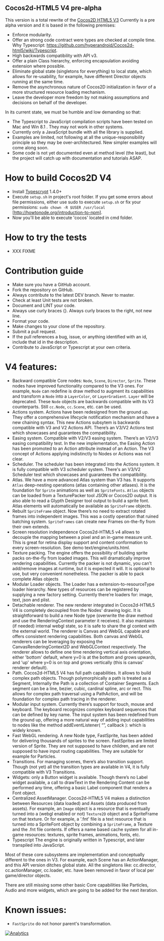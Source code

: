 Cocos2d-HTML5 V4 pre-alpha
--------------------------

This version is a total rewrite of the [Cocos2D HTML5 V3](https://github.com/cocos2d/cocos2d-html5)
Currently is a pre alpha version and it is based in the following premises:

* Enforce modularity.
* Offer an strong code contract were types are checked at compile time. Why Typescript: https://github.com/hyperandroid/Cocos2d-html5/wiki/Typescript.
* High backwards compatibility with API v3.
* Offer a plain Class hierarchy, enforcing encapsulation avoiding extension where possible.
* Eliminate global state (singletons for everything) to local state, which allows for re-usability, for example, have
  different Director objects running at the same time.
* Remove the asynchronous nature of Cocos2D initialization in favor of a more structured resource loading mechanism.
* Leave the developer more freedom by not making assumptions and decisions on behalf of the developer.

In its current state, we must be humble and low demanding so that:

* The Typescript to JavaScript compilation scripts have been tested on Mac and Win 8.1 .
  They may not work in other systems.
* Currently only a JavaScript bundle with all the library is supplied.
* Examples are limited, not following at all the unique-responsibility principle so they may be over-architectured.
  New simpler examples will come along soon.
* Some code is not yet documented even at method level (the least), but the project will catch up with
  documentation and tutorials ASAP.

# How to build Cocos2D V4

* Install [Typescrypt](http://www.typescriptlang.org/) 1.4.0+
* Execute `setup.sh` in project's root folder. If you get some errors about file permissions, either use sudo to execute
  `setup.sh` or fix your permissions: `sudo chown -R $USER /usr/local` [http://howtonode.org/introduction-to-npm].
* Now you'll be able to execute 'cocos' located in cmd folder.

# How to try the tests

* XXX FIXME

# Contribution guide

* Make sure you have a GitHub account.
* Fork the repository on GitHub.
* Always contribute to the latest DEV branch. Never to master.
* Check at least Unit tests are not broken.
* Document and LINT your code.
* Always use curly braces {}. Always curly braces to the right, not new line.
* Format your code.
* Make changes to your clone of the repository.
* Submit a pull request.
* If the pull references a bug, issue, or anything identified with an id, include that id in the description.
* Contribute to JavaScript or Typescript at your own criteria.

# V4 features:

* Backward compatible Core nodes: `Node`, `Scene`, `Director`, `Sprite`.
  These nodes have improved functionality compared to the V3 ones.
  For example, `Node` can redefine is draw method to augment its capabilities and transform a `Node` into a `LayerColor`,
  or `LayerGradient`. `Layer` will be deprecated. These `Node` objects are backwards compatible with its V3 counterparts.
  Still `cc.Node`, `cc.Scene`, etc. can be used.
* Actions system.
  Actions have been redesigned from the ground up.
  They offer a comprehensive lifecycle notification mechanism and have a new chaining syntax.
  This new Actions subsytem is backwards compatible with V3 and V2 Actions API. There’s an V3/V2 Actions test which
  showcases and guarantees the compatibility.
* Easing system.
  Compatible with V2/V3 easing system. There’s an V2/V3 easing compatibility test.
  In the new implementation, the Easing Action has been promoted to an Action attribute instead of an Action. The V3
  concept of Actions applying indistinctly to Nodes or Actions was not clear.
* Scheduler.
  The scheduler has been integrated into the Actions system.
  It is fully compatible with V3 scheduler system. There's an V3/V2 Scheduler test which showcases and guarantees the
  compatibility.
* Atlas.
  We have a more advanced Atlas system than V3 has.
  It supports `Atlas` deep-nesting operations (atlas containing other atlases).
  It is the foundation for `Sprite` animations as well as `SpriteFonts`.
  `Atlas` objects can be loaded from a TexturePacker tool JSON or Cocos2D output.
  It is also able to read a Glypth Designer tool output to build a sprite font.
  Atlas elements will automatically be available as `SpriteFrame` objects.
* Rebuilt `SpriteFrame` object.
  Now there’s no need to extract rotated frames into independent images. This was a costly operation that ruined
  batching system.
  `SpriteFrames` can create new Frames on-the-fly from their own extends.
* Screen resolution independence
  Cocos2d-HTML5 v4 allows to decouple the mapping between a pixel and an in-game measure unit. This is great for retina
  display support and content conformation to every screen-resolution. See demo text/engine/units.html.
* Texture packing.
  The engine offers the possibility of building sprite packs on-the-fly from loaded images.
  This will dramatically improve rendering capabilities.
  Currently the packer is not dynamic, you can’t add/remove images at runtime, but it is expected it will.
  It is optional to use, but very convenient nonetheless.
  The packer is able to pack complete Atlas objects
* Modular Loader objects.
  The Loader has a extension-to-resourceType loader hierarchy.
  New types of resources can be registered by supplying a new factory setting.
  Currently there’re loaders for: image, text, json and plist.
* Detachable renderer.
  The new renderer integrated in Cocos2d-HTML5 V4 is completely decoupled from the Nodes' drawing logic.
  It is straightforward to build a new Node type (overwrite the draw method and use the RenderingContext parameter it
  receives).
  It also maintains (if needed) internal webgl state, so it is safe to share the gl context with the external world.
  The renderer is Canvas and WebGL capable and offers consistent rendering capabilities. Both canvas and WebGL renderers
  can be leveraging by exposing the CanvasRenderingContext2D and WebGLContext respectively.
  The renderer allows to define one time rendering vertical axis orientation, either 'bottom' default, where y=0 is
  at the bottom and grows upwards, and 'up' where y=0 is on top and grows vertically (this is canvas' renderer default).
* Path.
  Cocos2d-HTML5 V4 has full path capabilities.
  It allows to build complex path objects. Though polymorphically a path is treated as a Segment,
  Internally the Path is a collection of Container Segments.
  Each segment can be a line, bezier, cubic, cardinal spline, arc or rect.
  This allows for complex path traversal using a PathAction, and will be foundation for complex path tracing in the renderer.
* Modular input system.
  Currently there’s support for touch, mouse and keyboard.
  The keyboard recognizes complex keyboard sequences that can be defined by key name.
  The input system has been redefined from the ground up, offering a more natural way of adding input capabilities to
  nodes like the method addEventListener( “<event type>”, callback ): which is widely known.
* Fast WebGL rendering.
  A new Node type, FastSprite, has been added for delivering thousands of sprites to the screen.
  FastSprites are limited version of Sprite. They are not supposed to have children, and are not supposed to have
  input routing capabilities. They are suitable for example for Particles.
* Transitions.
  For managing scenes, there’s also transition support.
  Though (not yet) all the transition types are available in V4, it is fully compatible with V3 Transitions.
* Widgets: only a Button widget is available. Though there’s no Label widget available, a call to drawText in the
  Rendering Content can be performed any time, offering a basic Label component that renders a Font object.
* Centralized AssetManager.
  Cocos2d-HTML5 V4 makes a distinction between Resources (data loaded) and Assets (data produced from assets).
  For example, an `Image` object is a resource that is eventually turned into a (webgl enabled or not) `Texture2D` object
  and a SpriteFrame on that texture. Or for example, a '.fnt' file is a text resource that is turned into a SpriteFont
  object by combining a `SpriteFrame`, a Texture and the .fnt file contents.
  If offers a name based cache system for all in-game resources: textures, sprite frames, animations, fonts, etc.
* Typescript
  The engine is originally written in Typescript, and later transpiled into JavaScript.

Most of these core subsystems are implementation and conceptually different to the ones in V3. For example, each Scene
has an ActionManager, and this API version ditches global state. All the singletons like: cc.director, cc.actionManager,
cc.loader, etc. have been removed in favor of local per game/director objects.

There are still missing some other basic Core capabilities like Particles, Audio and more widgets, which are going
to be added for the next iteration.

# Known issues:

* `FastSprite` do not honor parent's transformation.


[![Analytics](https://ga-beacon.appspot.com/UA-17485141-6/cocos2dhtml5/index)](https://github.com/hyperandroid/Cocos2d-html5)